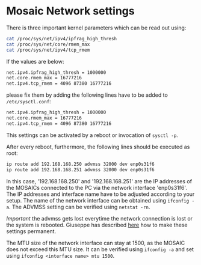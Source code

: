 # Mosaic Network settings

There is three important kernel parameters which can be read out using:

```sh
cat /proc/sys/net/ipv4/ipfrag_high_thresh
cat /proc/sys/net/core/rmem_max
cat /proc/sys/net/ipv4/tcp_rmem
```

If the values are below:
```sh
net.ipv4.ipfrag_high_thresh = 1000000
net.core.rmem_max = 16777216
net.ipv4.tcp_rmem = 4096 87380 16777216
```
please fix them by adding the following lines have to be added to `/etc/sysctl.conf`:
```sh
net.ipv4.ipfrag_high_thresh = 1000000
net.core.rmem_max = 16777216
net.ipv4.tcp_rmem = 4096 87380 16777216
```
This settings can be activated by a reboot or invocation of `sysctl -p`.

After every reboot, furthermore, the following lines should be executed as root:
```sh
ip route add 192.168.168.250 advmss 32000 dev enp0s31f6
ip route add 192.168.168.251 advmss 32000 dev enp0s31f6
```
In this case, '192.168.168.250' and '192.168.168.251' are the IP addresses of the MOSAICs connected to the PC via the network interface 'enp0s31f6'. The IP addresses and interface name have to be adjusted according to your setup. The name of the network interface can be obtained using `ifconfig -a`. The ADVMSS setting can be verified using `netstat -rn`.

*Important* the advmss gets lost everytime the network connection is lost or the system is rebooted. Giuseppe has described [here](http://sunba2.ba.infn.it/MOSAIC/General/Documents/NetworkSettings.txt) how to make these settings permanent.

The MTU size of the network interface can stay at 1500, as the MOSAIC does not exceed this MTU size. It can be verified using `ifconfig -a` and set using `ifconfig <interface name> mtu 1500`.
